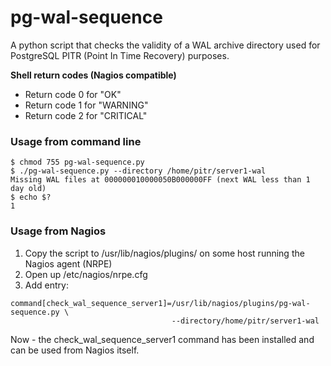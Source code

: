 # pg-wal-sequence

A python script that checks the validity of a WAL archive directory used 
for PostgreSQL PITR (Point In Time Recovery) purposes.

**Shell return codes (Nagios compatible)**
* Return code 0 for "OK"
* Return code 1 for "WARNING"
* Return code 2 for "CRITICAL"

### Usage from command line
```
$ chmod 755 pg-wal-sequence.py
$ ./pg-wal-sequence.py --directory /home/pitr/server1-wal
Missing WAL files at 000000010000050B000000FF (next WAL less than 1 day old)
$ echo $?
1
```

### Usage from Nagios
1. Copy the script to /usr/lib/nagios/plugins/ on some host running the Nagios agent (NRPE)
2. Open up /etc/nagios/nrpe.cfg
3. Add entry:
```
command[check_wal_sequence_server1]=/usr/lib/nagios/plugins/pg-wal-sequence.py \
                                    --directory/home/pitr/server1-wal
```
Now - the check_wal_sequence_server1 command has been installed and can be used from Nagios itself.
